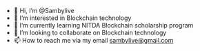 - 👋 Hi, I’m @Sambylive
- 👀 I’m interested in Blockchain technology
- 🌱 I’m currently learning NITDA Blockchain scholarship program
- 💞️ I’m looking to collaborate on Blockchain technology
- 📫 How to reach me via my email sambylive@gmail.com

<!---
Sambylive/Sambylive is a ✨ special ✨ repository because its `README.md` (this file) appears on your GitHub profile.
You can click the Preview link to take a look at your changes.
--->
